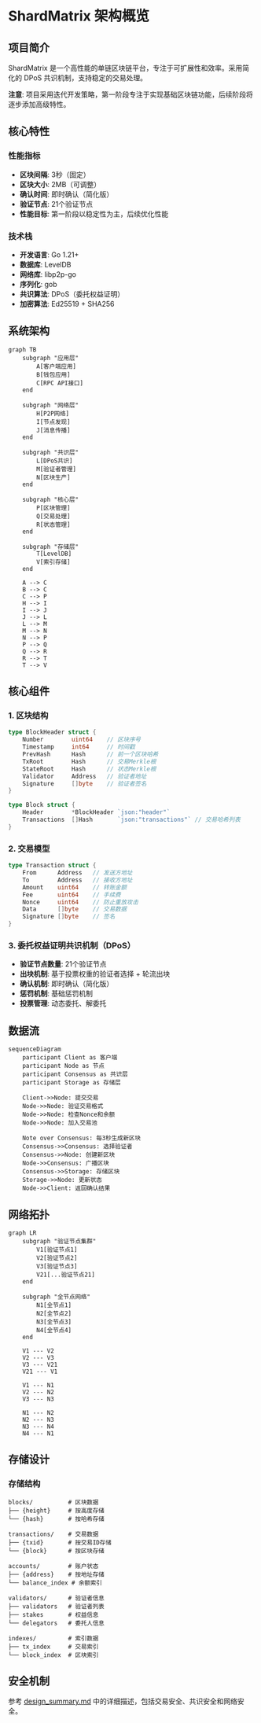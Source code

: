 # ShardMatrix 架构概览

## 项目简介

ShardMatrix 是一个高性能的单链区块链平台，专注于可扩展性和效率。采用简化的 DPoS 共识机制，支持稳定的交易处理。

**注意**: 项目采用迭代开发策略，第一阶段专注于实现基础区块链功能，后续阶段将逐步添加高级特性。

## 核心特性

### 性能指标
- **区块间隔**: 3秒（固定）
- **区块大小**: 2MB（可调整）
- **确认时间**: 即时确认（简化版）
- **验证节点**: 21个验证节点
- **性能目标**: 第一阶段以稳定性为主，后续优化性能

### 技术栈
- **开发语言**: Go 1.21+
- **数据库**: LevelDB
- **网络库**: libp2p-go
- **序列化**: gob
- **共识算法**: DPoS（委托权益证明）
- **加密算法**: Ed25519 + SHA256

## 系统架构

```mermaid
graph TB
    subgraph "应用层"
        A[客户端应用]
        B[钱包应用]
        C[RPC API接口]
    end
    
    subgraph "网络层"
        H[P2P网络]
        I[节点发现]
        J[消息传播]
    end
    
    subgraph "共识层"
        L[DPoS共识]
        M[验证者管理]
        N[区块生产]
    end
    
    subgraph "核心层"
        P[区块管理]
        Q[交易处理]
        R[状态管理]
    end
    
    subgraph "存储层"
        T[LevelDB]
        V[索引存储]
    end
    
    A --> C
    B --> C
    C --> P
    H --> I
    I --> J
    J --> L
    L --> M
    M --> N
    N --> P
    P --> Q
    Q --> R
    R --> T
    T --> V
```

## 核心组件

### 1. 区块结构
```go
type BlockHeader struct {
    Number        uint64    // 区块序号
    Timestamp     int64     // 时间戳
    PrevHash      Hash      // 前一个区块哈希
    TxRoot        Hash      // 交易Merkle根
    StateRoot     Hash      // 状态Merkle根
    Validator     Address   // 验证者地址
    Signature     []byte    // 验证者签名
}

type Block struct {
    Header        *BlockHeader `json:"header"`
    Transactions  []Hash       `json:"transactions"` // 交易哈希列表
}
```

### 2. 交易模型
```go
type Transaction struct {
    From      Address   // 发送方地址
    To        Address   // 接收方地址
    Amount    uint64    // 转账金额
    Fee       uint64    // 手续费
    Nonce     uint64    // 防止重放攻击
    Data      []byte    // 交易数据
    Signature []byte    // 签名
}
```

### 3. 委托权益证明共识机制（DPoS）
- **验证节点数量**: 21个验证节点
- **出块机制**: 基于投票权重的验证者选择 + 轮流出块
- **确认机制**: 即时确认（简化版）
- **惩罚机制**: 基础惩罚机制
- **投票管理**: 动态委托、解委托

## 数据流

```mermaid
sequenceDiagram
    participant Client as 客户端
    participant Node as 节点
    participant Consensus as 共识层
    participant Storage as 存储层
    
    Client->>Node: 提交交易
    Node->>Node: 验证交易格式
    Node->>Node: 检查Nonce和余额
    Node->>Node: 加入交易池
    
    Note over Consensus: 每3秒生成新区块
    Consensus->>Consensus: 选择验证者
    Consensus->>Node: 创建新区块
    Node->>Consensus: 广播区块
    Consensus->>Storage: 存储区块
    Storage->>Node: 更新状态
    Node->>Client: 返回确认结果
```

## 网络拓扑

```mermaid
graph LR
    subgraph "验证节点集群"
        V1[验证节点1]
        V2[验证节点2]
        V3[验证节点3]
        V21[...验证节点21]
    end
    
    subgraph "全节点网络"
        N1[全节点1]
        N2[全节点2]
        N3[全节点3]
        N4[全节点4]
    end
    
    V1 --- V2
    V2 --- V3
    V3 --- V21
    V21 --- V1
    
    V1 --- N1
    V2 --- N2
    V3 --- N3
    
    N1 --- N2
    N2 --- N3
    N3 --- N4
    N4 --- N1
```

## 存储设计

### 存储结构
```
blocks/          # 区块数据
├── {height}     # 按高度存储
└── {hash}       # 按哈希存储

transactions/    # 交易数据
├── {txid}       # 按交易ID存储
└── {block}      # 按区块存储

accounts/        # 账户状态
├── {address}    # 按地址存储
└── balance_index # 余额索引

validators/      # 验证者信息
├── validators   # 验证者列表
├── stakes       # 权益信息
└── delegators   # 委托人信息

indexes/         # 索引数据
├── tx_index     # 交易索引
└── block_index  # 区块索引
```

## 安全机制

参考 [design_summary.md](./design_summary.md) 中的详细描述，包括交易安全、共识安全和网络安全。